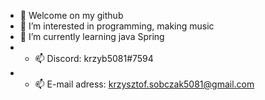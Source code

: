 - 👋 Welcome on my github
- 👀 I’m interested in programming, making music
- 🌱 I’m currently learning java Spring
- - 📫 Discord: krzyb5081#7594
- - 📫 E-mail adress: krzysztof.sobczak5081@gmail.com

<!---
krzyb5081/krzyb5081 is a ✨ special ✨ repository because its `README.md` (this file) appears on your GitHub profile.
You can click the Preview link to take a look at your changes.
--->
